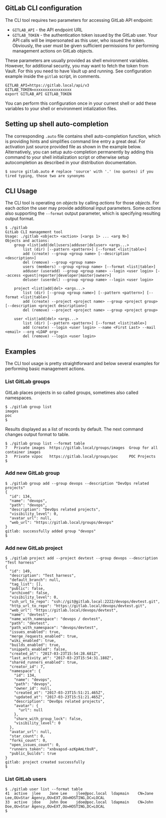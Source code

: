 ## GitLab CLI configuration

The CLI tool requires two parameters for accessing GitLab API endpoint:

* `GITLAB_API` - the API endpoint URL
* `GITLAB_TOKEN` - the authentication token issued by the GitLab user. Your API calls will be impersonated as this user, who issued the token. Obviously, the user must be given sufficient permissions for performing management actions on GitLab objects.

These parameters are usually provided as shell environment variables. However, for additional security, you may want to fetch the token from Vault. For this you need to have Vault up and running. See configuration example inside the `gitlab` script, in comments.

```shell
GITLAB_API=https://gitlab.local/api/v3
GITLAB_TOKEN=xxxxxxxxxxxxxxxxx
export GITLAB_API GITLAB_TOKEN
```

You can perform this configuration once in your current shell or add these variables to your shell or environment intialization files.

## Setting up shell auto-completion

The corresponding `.auto` file contains shell auto-completion function, which is providing hints and simplifies command line entry a great deal. For activation just source provided file as shown in the example below. Alternatively, you can setup auto-completion permanently by adding this command to your shell initialization script or otherwise setup autocompletion as described in your distribution documentation.

```shell
$ source gitlab.auto # replace 'source' with '.' (no quotes) if you tired typing, those two are synonyms 
```

## CLI Usage

The CLI tool is operating on _objects_ by calling _actions_ for those _objects_. For each _action_ the user may provide additional input parameters. Some _actions_ also supporting the `--format` output parameter, which is specifying resulting output format.

```shell
$ ./gitlab
GitLab CLI management tool
Usage: ./gitlab <object> <action> [<args 1> ... <arg N>]
Objects and actions:
    group <list|add|del|users|adduser|deluser> <args...>
        list (dir) [--pattern <pattern>] [--format <list|table>]
        add (create) --group <group name> [--description <description>]
        del (remove) --group <group name>
        users (members) --group <group name> [--format <list|table>]
        adduser (useradd) --group <group name> --login <user login> [--access <guest|reporter|developer|master|owner>]
        deluser (userdel) --group <group name> --login <user login>

    project <list|add|del> <args...>
        list (dir) [--group <group name>] [--pattern <pattern>] [--format <list|table>]
        add (create) --project <project name> --group <project group> [--description <project description>]
        del (remove) --project <project name> --group <project group>

    user <list|add|del> <args...>
        list (dir) [--pattern <pattern>] [--format <list|table>]
        add (create) --login <user login> --name <First Last> --mail <email> --org <LDAP org>
        del (remove) --login <user login>

```

## Examples

The CLI tool usage is pretty straightforward and below several examples for performing basic management actions.

### List GitLab groups

GitLab places projects in so called groups, sometimes also called namespaces.

```shell
$ ./gitlab group list
images
poc
$
```

Results displayed as a list of records by default. The next command changes output format to table.

```shell
$ ./gitlab group list --format table
7	Private	images	https://gitlab.local/groups/images	Group for all container images
3	Private	vzpoc	https://gitlab.local/groups/poc		POC Projects
$
```

### Add new GitLab group

```shell
$ ./gitlab group add --group devops --description "DevOps related projects"
{
  "id": 134,
  "name": "devops",
  "path": "devops",
  "description": "DevOps related projects",
  "visibility_level": 0,
  "avatar_url": null,
  "web_url": "https://gitlab.local/groups/devops"
}
gitlab: successfully added group "devops"
$
```

### Add new GitLab project

```shell
$ ./gitlab project add --project devtest --group devops --description "Test harness"
{
  "id": 149,
  "description": "Test harness",
  "default_branch": null,
  "tag_list": [],
  "public": false,
  "archived": false,
  "visibility_level": 0,
  "ssh_url_to_repo": "ssh://git@gitlab.local:2222/devops/devtest.git",
  "http_url_to_repo": "https://gitlab.local/devops/devtest.git",
  "web_url": "https://gitlab.local/devops/devtest",
  "name": "devtest",
  "name_with_namespace": "devops / devtest",
  "path": "devtest",
  "path_with_namespace": "devops/devtest",
  "issues_enabled": true,
  "merge_requests_enabled": true,
  "wiki_enabled": true,
  "builds_enabled": true,
  "snippets_enabled": false,
  "created_at": "2017-03-23T15:54:28.681Z",
  "last_activity_at": "2017-03-23T15:54:31.188Z",
  "shared_runners_enabled": true,
  "creator_id": 7,
  "namespace": {
    "id": 134,
    "name": "devops",
    "path": "devops",
    "owner_id": null,
    "created_at": "2017-03-23T15:51:21.465Z",
    "updated_at": "2017-03-23T15:51:21.465Z",
    "description": "DevOps related projects",
    "avatar": {
      "url": null
    },
    "share_with_group_lock": false,
    "visibility_level": 0
  },
  "avatar_url": null,
  "star_count": 0,
  "forks_count": 0,
  "open_issues_count": 0,
  "runners_token": "xnbvapsd-azKpAmLtbsR",
  "public_builds": true
}
gitlab: project created successfully
$
```

### List GitLab users

```shell
$ ./gitlab user list --format table
41	active	jlee	Jane Lee	jlee@poc.local	ldapmain	CN=Jane Lee,OU=Star Agency,OU=EXT,OU=HOSTING,DC=LOCAL
33	active	jdoe	John Doe	jdoe@poc.local	ldapmain	CN=John Doe,OU=Star Agency,OU=EXT,OU=HOSTING,DC=LOCAL
$
```
